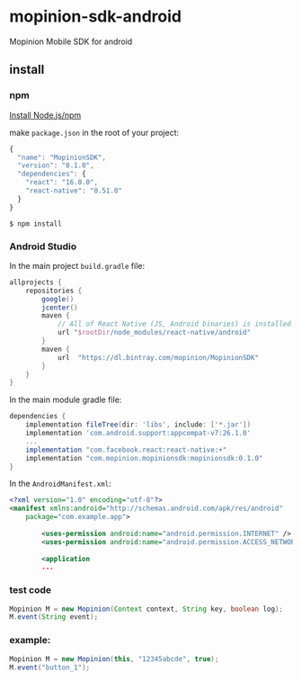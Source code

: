 # mopinion-sdk-android
Mopinion Mobile SDK for android

## install

### npm

[Install Node.js/npm](https://www.npmjs.com/get-npm)

make `package.json` in the root of your project:

```javascript
{
  "name": "MopinionSDK",
  "version": "0.1.0",
  "dependencies": {
    "react": "16.0.0",
    "react-native": "0.51.0"
  }
}
```

`$ npm install`

### Android Studio

In the main project `build.gradle` file:

```gradle
allprojects {
    repositories {
        google()
        jcenter()
        maven {
            // All of React Native (JS, Android binaries) is installed from npm
            url "$rootDir/node_modules/react-native/android"
        }
        maven {
            url  "https://dl.bintray.com/mopinion/MopinionSDK"
        }
    }
}
```

In the main module gradle file:

```gradle
dependencies {
    implementation fileTree(dir: 'libs', include: ['*.jar'])
    implementation 'com.android.support:appcompat-v7:26.1.0'
    ...
    implementation "com.facebook.react:react-native:+"    
    implementation "com.mopinion.mopinionsdk:mopinionsdk:0.1.0"
}
```

In the `AndroidManifest.xml`:

```xml
<?xml version="1.0" encoding="utf-8"?>
<manifest xmlns:android="http://schemas.android.com/apk/res/android"
    package="com.example.app">
    
		<uses-permission android:name="android.permission.INTERNET" />
		<uses-permission android:name="android.permission.ACCESS_NETWORK_STATE" />
		
		<application
		...
```

### test code
```java
Mopinion M = new Mopinion(Context context, String key, boolean log);
M.event(String event);
```

### example:
```java
Mopinion M = new Mopinion(this, "12345abcde", true);
M.event("button_1");
```